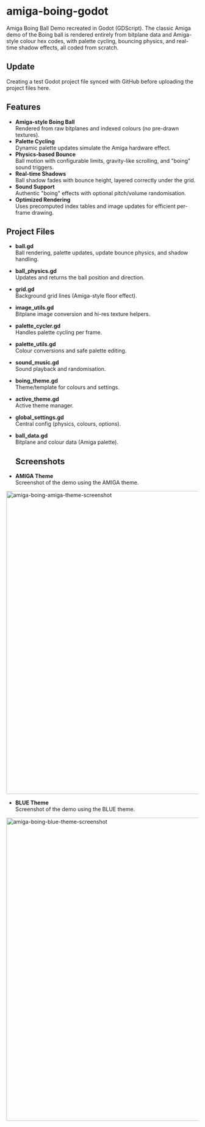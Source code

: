 # amiga-boing-godot
Amiga Boing Ball Demo recreated in Godot (GDScript). The classic Amiga demo of the Boing ball is rendered entirely from bitplane data and Amiga-style colour hex codes, with palette cycling, bouncing physics, and real-time shadow effects, all coded from scratch.


## Update
  Creating a test Godot project file synced with GitHub before uploading the project files here.



## Features
- **Amiga-style Boing Ball**  
  Rendered from raw bitplanes and indexed colours (no pre-drawn textures).
- **Palette Cycling**  
  Dynamic palette updates simulate the Amiga hardware effect.
- **Physics-based Bounce**  
  Ball motion with configurable limits, gravity-like scrolling, and "boing" sound triggers.
- **Real-time Shadows**  
  Ball shadow fades with bounce height, layered correctly under the grid.
- **Sound Support**  
  Authentic "boing" effects with optional pitch/volume randomisation.
- **Optimized Rendering**  
  Uses precomputed index tables and image updates for efficient per-frame drawing.



## Project Files
- **ball.gd**  
  Ball rendering, palette updates, update bounce physics, and shadow handling.
- **ball_physics.gd**  
  Updates and returns the ball position and direction.
- **grid.gd**  
  Background grid lines (Amiga-style floor effect).
- **image_utils.gd**  
  Bitplane image conversion and hi-res texture helpers.
- **palette_cycler.gd**  
  Handles palette cycling per frame.
- **palette_utils.gd**  
  Colour conversions and safe palette editing.
- **sound_music.gd**  
  Sound playback and randomisation.
- **boing_theme.gd**  
  Theme/template for colours and settings.
- **active_theme.gd**  
  Active theme manager.
- **global_settings.gd**  
  Central config (physics, colours, options).
- **ball_data.gd**  
  Bitplane and colour data (Amiga palette).



  ## Screenshots
- **AMIGA Theme**  
  Screenshot of the demo using the AMIGA theme.


<img width="1272" height="795" alt="amiga-boing-amiga-theme-screenshot" src="https://github.com/user-attachments/assets/04d94611-021a-40d9-82d5-5581c47fc322" />


  
- **BLUE Theme**  
  Screenshot of the demo using the BLUE theme.


<img width="1272" height="795" alt="amiga-boing-blue-theme-screenshot" src="https://github.com/user-attachments/assets/9c09fb08-3b05-448e-bb6c-1eb29115a6c4" />



